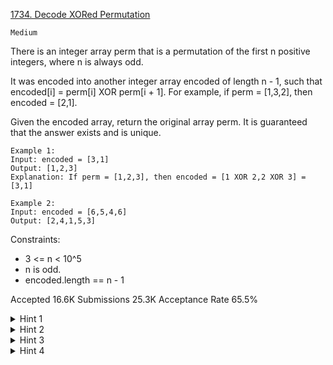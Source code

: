 [1734. Decode XORed Permutation](https://leetcode.com/problems/decode-xored-permutation/)

`Medium`

There is an integer array perm that is a permutation of the first n positive integers, where n is always odd.

It was encoded into another integer array encoded of length n - 1, such that encoded[i] = perm[i] XOR perm[i + 1]. For example, if perm = [1,3,2], then encoded = [2,1].

Given the encoded array, return the original array perm. It is guaranteed that the answer exists and is unique.

```
Example 1:
Input: encoded = [3,1]
Output: [1,2,3]
Explanation: If perm = [1,2,3], then encoded = [1 XOR 2,2 XOR 3] = [3,1]

Example 2:
Input: encoded = [6,5,4,6]
Output: [2,4,1,5,3]
``` 

Constraints:

- 3 <= n < 10^5
- n is odd.
- encoded.length == n - 1

Accepted
16.6K
Submissions
25.3K
Acceptance Rate
65.5%

<details>
<summary>Hint 1</summary>

Compute the XOR of the numbers between 1 and n, and think about how it can be used. Let it be x.

</details>
<details>
<summary>Hint 2</summary>

Think why n is odd.

</details>
<details>
<summary>Hint 3</summary>

perm[0] = x XOR encoded[1] XOR encoded[3] XOR encoded[5] ...

</details>
<details>
<summary>Hint 4</summary>

perm[i] = perm[i-1] XOR encoded[i-1]

</details>